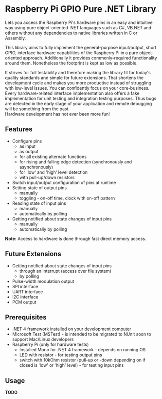 Raspberry Pi GPIO Pure .NET Library
==============================
Lets you access the Raspberry Pi's hardware pins in an easy and intuitive way using pure object-oriented .NET languages such as C#, VB.NET and others without any dependencies to native libraries written in C or Assembly.

This library aims to fully implement the general-purpose input/output, short GPIO, interface hardware capabilities of the Raspberry Pi in a pure object-oriented approach. Additionally it provides commonly-required functionality around them. Nonetheless the footprint is kept as low as possible.

It strives for full testability and therefore making the library fit for today's quality standards and simple for future extensions. That shortens the development cycle and makes you more productive instead of struggling with low-level issues. You can confidently focus on your core-business.  
Every hardware-related interface implementation also offers a fake implementation for unit testing and integration testing purposes. Thus bugs are detected in the early stage of your application and remote debugging will be something from the past.  
Hardware development has not ever been more fun!


Features
--------
* Configure pins
    * as input
    * as output
    * for all existing alternate functions
    * for rising and falling edge detection (synchronously and asynchronously)
    * for 'low' and 'high' level detection
    * with pull-up/down resistors
* Switch input/output configuration of pins at runtime
* Setting state of output pins
    * manually
    * toggling - on-off time, clock with on-off pattern
* Reading state of input pins
    * manually
    * automatically by polling
* Getting notified about state changes of input pins
    * manually
    * automatically by polling

__Note:__ Access to hardware is done through fast direct memory access.


Future Extensions
-----------------
* Getting notified about state changes of input pins
    * through an interrupt (access over file system)
    * by polling
* Pulse-width modulation output
* SPI interface
* UART interface
* I2C interface
* PCM output


Prerequisites
-------------
* .NET 4 framework installed on your development computer
* Microsoft Test (MSTest) - is intended to be migrated to NUnit soon to support Mac/Linux developers
* Raspberry Pi (only for hardware tests)
    * Installed Mono for .NET 4 framework - depends on running OS
    * LED with resistor - for testing output pins
    * switch with 10kOhm resistor (pull-up or -down depending on if closed is 'low' or 'high' level) - for testing input pins


Usage
-----
__TODO__
